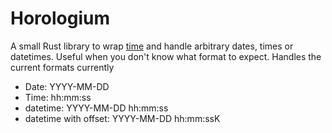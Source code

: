 # Horologium

A small Rust library to wrap [time](https://github.com/time-rs/time) and 
handle arbitrary dates, times or datetimes. Useful when you don't know what 
format to expect. Handles the current formats currently

- Date: YYYY-MM-DD
- Time: hh:mm:ss
- datetime: YYYY-MM-DD hh:mm:ss
- datetime with offset: YYYY-MM-DD hh:mm:ssK
